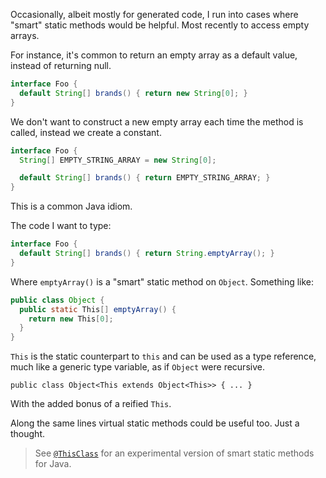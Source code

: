 Occasionally, albeit mostly for generated code, I run into cases where "smart" static methods would be helpful. Most recently to access empty arrays.

For instance, it's common to return an empty array as a default value, instead of returning null.
```java
interface Foo {
  default String[] brands() { return new String[0]; }
}
```
We don't want to construct a new empty array each time the method is called, instead we create a constant.
```java
interface Foo {
  String[] EMPTY_STRING_ARRAY = new String[0];

  default String[] brands() { return EMPTY_STRING_ARRAY; }
}
```
This is a common Java idiom.

The code I want to type:
```java
interface Foo {
  default String[] brands() { return String.emptyArray(); }
}
```
Where `emptyArray()` is a "smart" static method on `Object`. Something like:
```java
public class Object {
  public static This[] emptyArray() {
    return new This[0];
  }
}
```
`This` is the static counterpart to `this` and can be used as a type reference, much like a generic type variable, as if `Object` were recursive.
```
public class Object<This extends Object<This>> { ... }
```
With the added bonus of a reified `This`.

Along the same lines virtual static methods could be useful too. Just a thought.

> See [`@ThisClass`](https://github.com/manifold-systems/manifold/tree/master/manifold-deps-parent/manifold-ext) for an experimental version of smart static methods for Java.